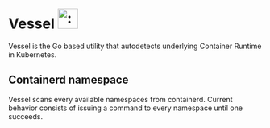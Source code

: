 # Vessel <img src="http://www.pngmart.com/files/12/Vessel-PNG-Transparent-Picture.png" width="40" height="40" alt=":vessel:" class="emoji" title=":vessel:"/>

Vessel is the Go based utility that autodetects underlying Container Runtime in Kubernetes.

## Containerd namespace

Vessel scans every available namespaces from containerd.
Current behavior consists of issuing a command to every namespace until one succeeds.
